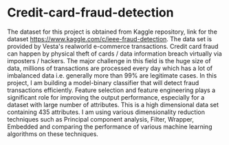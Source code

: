# Credit-card-fraud-detection

The dataset for this project is obtained from Kaggle repository, link for the dataset https://www.kaggle.com/c/ieee-fraud-detection. The data set is provided by Vesta's realworld e-commerce transactions.
Credit card fraud can happen by physical theft of cards / data information breach virtually via imposters / hackers. The major challenge in this field is the huge size of data, millions of transactions are processed every day which has a lot of imbalanced data i.e. generally more than 99% are legitimate cases. In this project, I am building a model-binary classifier that will detect fraud transactions efficiently. 
Feature selection and feature engineering plays a significant role for improving the output performance, especially for a dataset with large number of attributes. This is a high dimensional data set containing 435 attributes. I am using various dimensionality reduction techniques such as Principal component analysis, Filter, Wrapper, Embedded  and comparing the performance of various machine learning algorithms on these techniques. 
